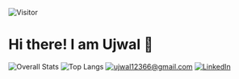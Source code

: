 ![Visitor](https://visitor-badge.laobi.icu/badge?page_id=ujwaljp.ujwaljp)
# Hi there! I am Ujwal :wave:


![Overall Stats](https://github-readme-stats.vercel.app/api?username=ujwaljp&count_private=true&show_icons=true&theme=radical)
![Top Langs](https://github-readme-stats.vercel.app/api/top-langs/?username=ujwaljp&layout=compact&theme=radical)
<a href="mailto:YourEmail@gmail.com">![ujwal12366@gmail.com](https://img.shields.io/badge/Gmail-D14836?style=for-the-badge&logo=gmail&logoColor=white)</a>
<a href="<https://www.linkedin.com/in/ujwal-jyot-panda-013be>">![LinkedIn](https://img.shields.io/badge/LinkedIn-0077B5?style=for-the-badge&logo=linkedin&logoColor=white)</a>
